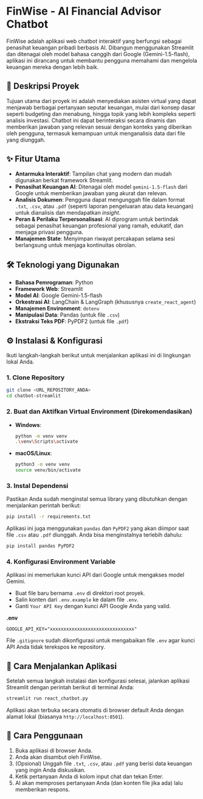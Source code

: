 # FinWise - AI Financial Advisor Chatbot

FinWise adalah aplikasi web chatbot interaktif yang berfungsi sebagai penasihat keuangan pribadi berbasis AI. Dibangun menggunakan Streamlit dan ditenagai oleh model bahasa canggih dari Google (Gemini-1.5-flash), aplikasi ini dirancang untuk membantu pengguna memahami dan mengelola keuangan mereka dengan lebih baik.

## 📜 Deskripsi Proyek

Tujuan utama dari proyek ini adalah menyediakan asisten virtual yang dapat menjawab berbagai pertanyaan seputar keuangan, mulai dari konsep dasar seperti budgeting dan menabung, hingga topik yang lebih kompleks seperti analisis investasi. Chatbot ini dapat berinteraksi secara dinamis dan memberikan jawaban yang relevan sesuai dengan konteks yang diberikan oleh pengguna, termasuk kemampuan untuk menganalisis data dari file yang diunggah.

## ✨ Fitur Utama

- **Antarmuka Interaktif**: Tampilan chat yang modern dan mudah digunakan berkat framework Streamlit.
- **Penasihat Keuangan AI**: Ditenagai oleh model `gemini-1.5-flash` dari Google untuk memberikan jawaban yang akurat dan relevan.
- **Analisis Dokumen**: Pengguna dapat mengunggah file dalam format `.txt`, `.csv`, atau `.pdf` (seperti laporan pengeluaran atau data keuangan) untuk dianalisis dan mendapatkan *insight*.
- **Peran & Perilaku Terpersonalisasi**: AI diprogram untuk bertindak sebagai penasihat keuangan profesional yang ramah, edukatif, dan menjaga privasi pengguna.
- **Manajemen State**: Menyimpan riwayat percakapan selama sesi berlangsung untuk menjaga kontinuitas obrolan.

## 🛠️ Teknologi yang Digunakan

- **Bahasa Pemrograman**: Python
- **Framework Web**: Streamlit
- **Model AI**: Google Gemini-1.5-flash
- **Orkestrasi AI**: LangChain & LangGraph (khususnya `create_react_agent`)
- **Manajemen Environment**: `dotenv`
- **Manipulasi Data**: Pandas (untuk file `.csv`)
- **Ekstraksi Teks PDF**: PyPDF2 (untuk file `.pdf`)

## ⚙️ Instalasi & Konfigurasi

Ikuti langkah-langkah berikut untuk menjalankan aplikasi ini di lingkungan lokal Anda.

### 1. Clone Repository

```bash
git clone <URL_REPOSITORY_ANDA>
cd chatbot-streamlit
```

### 2. Buat dan Aktifkan Virtual Environment (Direkomendasikan)

- **Windows**:
  ```bash
  python -m venv venv
  .\venv\Scripts\activate
  ```
- **macOS/Linux**:
  ```bash
  python3 -m venv venv
  source venv/bin/activate
  ```

### 3. Instal Dependensi

Pastikan Anda sudah menginstal semua library yang dibutuhkan dengan menjalankan perintah berikut:

```bash
pip install -r requirements.txt
```
Aplikasi ini juga menggunakan `pandas` dan `PyPDF2` yang akan diimpor saat file `.csv` atau `.pdf` diunggah. Anda bisa menginstalnya terlebih dahulu:
```bash
pip install pandas PyPDF2
```

### 4. Konfigurasi Environment Variable

Aplikasi ini memerlukan kunci API dari Google untuk mengakses model Gemini.

- Buat file baru bernama `.env` di direktori root proyek.
- Salin konten dari `.env.example` ke dalam file `.env`.
- Ganti `Your API Key` dengan kunci API Google Anda yang valid.

**.env**
```
GOOGLE_API_KEY="xxxxxxxxxxxxxxxxxxxxxxxxxxxxxxx"
```

File `.gitignore` sudah dikonfigurasi untuk mengabaikan file `.env` agar kunci API Anda tidak terekspos ke repository.

## 🚀 Cara Menjalankan Aplikasi

Setelah semua langkah instalasi dan konfigurasi selesai, jalankan aplikasi Streamlit dengan perintah berikut di terminal Anda:

```bash
streamlit run react_chatbot.py
```

Aplikasi akan terbuka secara otomatis di browser default Anda dengan alamat lokal (biasanya `http://localhost:8501`).

## 📝 Cara Penggunaan

1. Buka aplikasi di browser Anda.
2. Anda akan disambut oleh FinWise.
3. (Opsional) Unggah file `.txt`, `.csv`, atau `.pdf` yang berisi data keuangan yang ingin Anda diskusikan.
4. Ketik pertanyaan Anda di kolom input chat dan tekan Enter.
5. AI akan memproses pertanyaan Anda (dan konten file jika ada) lalu memberikan respons.
